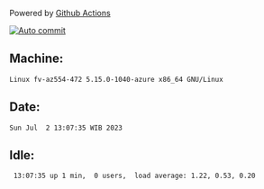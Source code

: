 Powered by [Github Actions](https://github.com/features/actions)

[![Auto commit](https://github.com/hiage/workstation/workflows/Auto%20commit/badge.svg)](https://github.com/hiage/workstation/actions?query=workflow%3A%22Auto+commit%22)

## Machine:
```
Linux fv-az554-472 5.15.0-1040-azure x86_64 GNU/Linux
```
## Date:
```
Sun Jul  2 13:07:35 WIB 2023
```
## Idle:
```
 13:07:35 up 1 min,  0 users,  load average: 1.22, 0.53, 0.20
```
